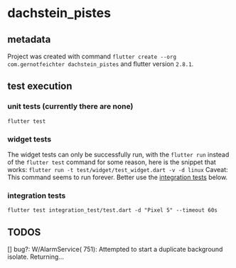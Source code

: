 # dachstein_pistes

## metadata

Project was created with command
`flutter create --org com.gernotfeichter dachstein_pistes`
and flutter version `2.8.1`.

## test execution

### unit tests (currently there are none)
`flutter test`

### widget tests
The widget tests can only be successfully run, with the `flutter run` instead of the `flutter test`
command for some reason, here is the snippet that works:
`flutter run -t test/widget/test_widget.dart -v -d linux`
Caveat: This command seems to run forever.
Better use the [integration tests](#integration-tests) below.

### integration tests
`flutter test integration_test/test.dart -d "Pixel 5" --timeout 60s`

## TODOS
[] bug?: W/AlarmService(  751): Attempted to start a duplicate background isolate. Returning...